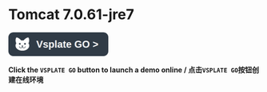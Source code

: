 # Tomcat 7.0.61-jre7

<a href="https://www.vsplate.com/?docker-compose=https://github.com/vsplate/dcenvs/tomcat/7.0.61-jre7"><img alt="VSPLATE GO" src="https://raw.githubusercontent.com/vsplate/images/master/vsgo_btn.png" width="200px"></a>

**Click the `VSPLATE GO` button to launch a demo online / 点击`VSPLATE GO`按钮创建在线环境**